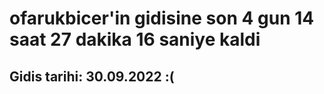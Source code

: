 # ofarukbicer'in gidisine son 4 gun 14 saat 27 dakika 16 saniye kaldi

## Gidis tarihi: 30.09.2022 :(
